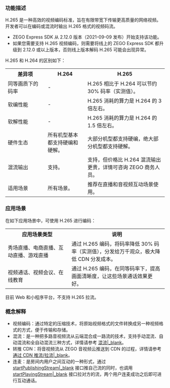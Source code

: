 ### 功能描述

H.265 是一种高效的视频编码标准，旨在有限带宽下传输更高质量的网络视频。开发者可以在编码或混流时输出 H.265 格式的视频码流。

<div class="mk-hint">

- ZEGO Express SDK 从 2.12.0 版本（2021-09-09 发布）开始支持该功能。
- 如果您需要支持 H.265 视频编码，则需要将线上的 ZEGO Express SDK 都升级到 2.12.0 或以上版本，否则线上版本解码 H.265 可能会出现异常。
</div>

H.265 和 H.264 的区别如下：

<table>
  <colgroup>
    <col width="25%">
    <col width="25%">
    <col width="50%">
  </colgroup>
  <tbody><tr>
    <th>差异项</th>
    <th>H.264</th>
    <th>H.265</th>
  </tr>
  <tr>
    <td>同等画质下的码率</td>
    <td>-</td>
    <td>H.265 相比于 H.264 可以节约 30% 码率（实测值）。</td>
  </tr>
  <tr>
    <td>软编性能</td>
    <td>-</td>
    <td>H.265&nbsp;消耗的算力是 H.264 的 3 倍左右。</td>
  </tr>
  <tr>
    <td>软解性能</td>
    <td>-</td>
    <td>H.265&nbsp;消耗的算力是 H.264 的 1.5 倍左右。</td>
  </tr>
  <tr>
    <td>硬件生态</td>
    <td>所有机型基本都支持硬编和硬解。</td>
    <td>大部分机型都支持硬编，绝大部分机型都支持硬解。</td>
  </tr>
  <tr>
    <td>混流输出</td>
    <td>支持。</td>
    <td>支持，但价格比 H.264 混流输出更贵，详情可咨询 ZEGO 商务人员。</td>
  </tr>
  <tr>
    <td>适用场景</td>
    <td>所有场景。</td>
    <td>推荐在直播和音视频互动场景使用。</td>
  </tr>
</tbody></table>


### 应用场景
 在如下应用场景中，可使用 H.265 进行编码：
 
<table>
  <colgroup>
    <col width="40%">
    <col width="60%">
  </colgroup>
<tbody><tr>
<th>应用场景类型</th>
<th>说明</th>
</tr>
<tr>
<td>秀场直播、电商直播、互动直播、游戏直播</td>
<td>通过 H.265 编码，将码率降低 30% 码率（实测值），分发给万千观众，极大降低 CDN 分发成本。</td>
</tr>
<tr>
<td>视频通话、视频会议、在线教育</td>
<td>通过 H.265 编码，在同等码率下，提高画面清晰度，让这些场景通话效果更好。</td>
</tr>
</tbody></table>
<div class="mk-warning">


目前 Web 和小程序平台，不支持 H.265 拉流。
</div>


### 概念解释

- 视频编码：通过特定的压缩技术，将原始视频格式的文件转换成另一种视频格式的方式，便于传输和存储。
- 混流：是一种把多路音视频流从云端混合成一路流的技术，支持手动混流、自动混流和全自动混流三种方式，详情请参考 [混流\|_blank](!Other_Functions/Mixer)。
- 转推 CDN：将音视频流从 ZEGO 音视频云推送到 CDN 的过程，详情请参考 [通过 CDN 推流/拉流\|_blank](!ExpressVideoSDK-Publisher_Player_Advanced/RelayToCDN)。
- 连麦：是房间内用户之间互动的一种形式，通过 [startPublishingStream\|_blank](@startPublishingStream) 接口推自己流的同时，也调用 [startPlayingStream\|_blank](@startPlayingStream) 接口拉对方的流，两个用户连麦成功之后即可进行互动通话。



































